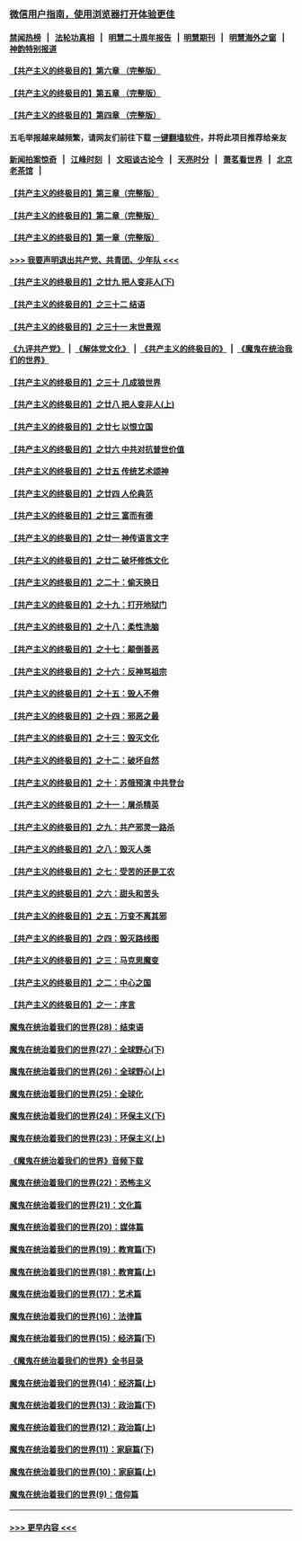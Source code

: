 ### [微信用户指南，使用浏览器打开体验更佳](https://github.com/gfw-breaker/banned-news1/blob/master/indexes/wechat-guide.md?t=0)
#### [禁闻热榜](热点新闻.md?t=0)  &nbsp;&nbsp;|&nbsp;&nbsp; [法轮功真相](https://github.com/gfw-breaker/truth/blob/master/README.md?t=0) &nbsp;&nbsp;|&nbsp;&nbsp; [明慧二十周年报告](https://github.com/gfw-breaker/mh-reports/blob/master/README.md?t=0) &nbsp;&nbsp;|&nbsp;&nbsp;[明慧期刊](https://github.com/gfw-breaker/mh-qikan) &nbsp;&nbsp;|&nbsp;&nbsp; [明慧海外之窗](https://github.com/gfw-breaker/mh-news/blob/master/README.md?t=0) &nbsp;&nbsp;|&nbsp;&nbsp; [神韵特别报道](https://github.com/gfw-breaker/mh-news/blob/master/shenyun.md?t=0)
#### [【共产主义的终极目的】第六章 （完整版）](../pages/nsc422/n11428913.md?t=02161755) 
#### [【共产主义的终极目的】第五章 （完整版）](../pages/nsc422/n11428912.md?t=02161755) 
#### [【共产主义的终极目的】第四章 （完整版）](../pages/nsc422/n11428907.md?t=02161755) 
#### 五毛举报越来越频繁，请网友们前往下载 [一键翻墙软件](https://github.com/gfw-breaker/ssr-accounts)，并将此项目推荐给亲友
#### [新闻拍案惊奇](https://github.com/gfw-breaker/banned-news1/blob/master/pages/link4.md) &nbsp;&nbsp;|&nbsp;&nbsp; [江峰时刻](https://github.com/gfw-breaker/banned-news1/blob/master/pages/link4.md) &nbsp;&nbsp;|&nbsp;&nbsp; [文昭谈古论今](https://github.com/gfw-breaker/banned-news1/blob/master/pages/link4.md) &nbsp;&nbsp;|&nbsp;&nbsp; [天亮时分](https://github.com/gfw-breaker/banned-news1/blob/master/pages/link4.md) &nbsp;&nbsp;|&nbsp;&nbsp; [萧茗看世界](https://github.com/gfw-breaker/banned-news1/blob/master/pages/link4.md) &nbsp;&nbsp;|&nbsp;&nbsp; [北京老茶馆](https://github.com/gfw-breaker/banned-news1/blob/master/pages/link4.md) &nbsp;&nbsp;|&nbsp;&nbsp; 
#### [【共产主义的终极目的】第三章（完整版）](../pages/nsc422/n11428848.md?t=02161755) 
#### [【共产主义的终极目的】第二章（完整版）](../pages/nsc422/n11428831.md?t=02161755) 
#### [【共产主义的终极目的】第一章（完整版）](../pages/nsc422/n11417651.md?t=02161755) 
#### [>>> 我要声明退出共产党、共青团、少年队 <<<](https://github.com/begood0513/goodnews/blob/master/quit/letter.md) 
#### [【共产主义的终极目的】之廿九 把人变非人(下)](../pages/nsc422/n11344140.md?t=02161755) 
#### [【共产主义的终极目的】之三十二 结语](../pages/nsc422/n11360535.md?t=02161755) 
#### [【共产主义的终极目的】之三十一 末世景观](../pages/nsc422/n11351129.md?t=02161755) 
#### [《九评共产党》](https://github.com/begood0513/9ping.md/blob/master/README.md) &nbsp;|&nbsp; [《解体党文化》](../../../../jtdwh.md/blob/master/README.md)  &nbsp;|&nbsp; [《共产主义的终极目的》](../../../../gczydzjmd.md/blob/master/README.md) &nbsp;|&nbsp; [《魔鬼在统治我们的世界》](../../../../mgztzwmdsj.md/blob/master/README.md) 
#### [【共产主义的终极目的】之三十 几成狼世界](../pages/nsc422/n11348280.md?t=02161755) 
#### [【共产主义的终极目的】之廿八 把人变非人(上)](../pages/nsc422/n11340492.md?t=02161755) 
#### [【共产主义的终极目的】之廿七 以恨立国](../pages/nsc422/n11336944.md?t=02161755) 
#### [【共产主义的终极目的】之廿六 中共对抗普世价值](../pages/nsc422/n11324785.md?t=02161755) 
#### [【共产主义的终极目的】之廿五 传统艺术颂神](../pages/nsc422/n11296396.md?t=02161755) 
#### [【共产主义的终极目的】之廿四 人伦典范](../pages/nsc422/n11296397.md?t=02161755) 
#### [【共产主义的终极目的】之廿三 富而有德](../pages/nsc422/n11283598.md?t=02161755) 
#### [【共产主义的终极目的】之廿一 神传语言文字](../pages/nsc422/n11263265.md?t=02161755) 
#### [【共产主义的终极目的】之廿二 破坏修炼文化](../pages/nsc422/n11245728.md?t=02161755) 
#### [【共产主义的终极目的】之二十：偷天换日](../pages/nsc422/n11238846.md?t=02161755) 
#### [【共产主义的终极目的】之十九：打开地狱门](../pages/nsc422/n11206376.md?t=02161755) 
#### [【共产主义的终极目的】之十八：柔性洗脑](../pages/nsc422/n11199994.md?t=02161755) 
#### [【共产主义的终极目的】之十七：颠倒善恶](../pages/nsc422/n11179782.md?t=02161755) 
#### [【共产主义的终极目的】之十六：反神骂祖宗](../pages/nsc422/n11166798.md?t=02161755) 
#### [【共产主义的终极目的】之十五：毁人不倦](../pages/nsc422/n11166792.md?t=02161755) 
#### [【共产主义的终极目的】之十四：邪恶之最](../pages/nsc422/n11150249.md?t=02161755) 
#### [【共产主义的终极目的】之十三：毁灭文化](../pages/nsc422/n11135227.md?t=02161755) 
#### [【共产主义的终极目的】之十二：破坏自然](../pages/nsc422/n11135214.md?t=02161755) 
#### [【共产主义的终极目的】之十：苏俄预演 中共登台](../pages/nsc422/n11118424.md?t=02161755) 
#### [【共产主义的终极目的】之十一：屠杀精英](../pages/nsc422/n11118442.md?t=02161755) 
#### [【共产主义的终极目的】之九：共产邪灵一路杀](../pages/nsc422/n11114139.md?t=02161755) 
#### [【共产主义的终极目的】之八：毁灭人类](../pages/nsc422/n11108503.md?t=02161755) 
#### [【共产主义的终极目的】之七：受苦的还是工农](../pages/nsc422/n11101809.md?t=02161755) 
#### [【共产主义的终极目的】之六：甜头和苦头](../pages/nsc422/n11096971.md?t=02161755) 
#### [【共产主义的终极目的】之五：万变不离其邪](../pages/nsc422/n11091285.md?t=02161755) 
#### [【共产主义的终极目的】之四：毁灭路线图](../pages/nsc422/n11086284.md?t=02161755) 
#### [【共产主义的终极目的】之三：马克思魔变](../pages/nsc422/n11061941.md?t=02161755) 
#### [【共产主义的终极目的】之二：中心之国](../pages/nsc422/n11047728.md?t=02161755) 
#### [【共产主义的终极目的】之一：序言](../pages/nsc422/n11086077.md?t=02161755) 
#### [魔鬼在统治着我们的世界(28)：结束语](../pages/nsc422/n10936246.md?t=02161755) 
#### [魔鬼在统治着我们的世界(27)：全球野心(下)](../pages/nsc422/n10928319.md?t=02161755) 
#### [魔鬼在统治着我们的世界(26)：全球野心(上)](../pages/nsc422/n10900318.md?t=02161755) 
#### [魔鬼在统治着我们的世界(25)：全球化](../pages/nsc422/n10788205.md?t=02161755) 
#### [魔鬼在统治着我们的世界(24)：环保主义(下)](../pages/nsc422/n10695307.md?t=02161755) 
#### [魔鬼在统治着我们的世界(23)：环保主义(上)](../pages/nsc422/n10688613.md?t=02161755) 
#### [《魔鬼在统治着我们的世界》音频下载](../pages/nsc422/n10635553.md?t=02161755) 
#### [魔鬼在统治着我们的世界(22)：恐怖主义](../pages/nsc422/n10614727.md?t=02161755) 
#### [魔鬼在统治着我们的世界(21)：文化篇](../pages/nsc422/n10597706.md?t=02161755) 
#### [魔鬼在统治着我们的世界(20)：媒体篇](../pages/nsc422/n10586579.md?t=02161755) 
#### [魔鬼在统治着我们的世界(19)：教育篇(下)](../pages/nsc422/n10564808.md?t=02161755) 
#### [魔鬼在统治着我们的世界(18)：教育篇(上)](../pages/nsc422/n10526970.md?t=02161755) 
#### [魔鬼在统治着我们的世界(17)：艺术篇](../pages/nsc422/n10499093.md?t=02161755) 
#### [魔鬼在统治着我们的世界(16)：法律篇](../pages/nsc422/n10485969.md?t=02161755) 
#### [魔鬼在统治着我们的世界(15)：经济篇(下)](../pages/nsc422/n10469975.md?t=02161755) 
#### [《魔鬼在统治着我们的世界》全书目录](../pages/nsc422/n10464261.md?t=02161755) 
#### [魔鬼在统治着我们的世界(14)：经济篇(上)](../pages/nsc422/n10457370.md?t=02161755) 
#### [魔鬼在统治着我们的世界(13)：政治篇(下)](../pages/nsc422/n10448270.md?t=02161755) 
#### [魔鬼在统治着我们的世界(12)：政治篇(上)](../pages/nsc422/n10444576.md?t=02161755) 
#### [魔鬼在统治着我们的世界(11)：家庭篇(下)](../pages/nsc422/n10440961.md?t=02161755) 
#### [魔鬼在统治着我们的世界(10)：家庭篇(上)](../pages/nsc422/n10435448.md?t=02161755) 
#### [魔鬼在统治着我们的世界(9)：信仰篇](../pages/nsc422/n10432159.md?t=02161755) 

----
#### [ >>> 更早内容 <<< ](../indexes/nsc422-earlier.md)
